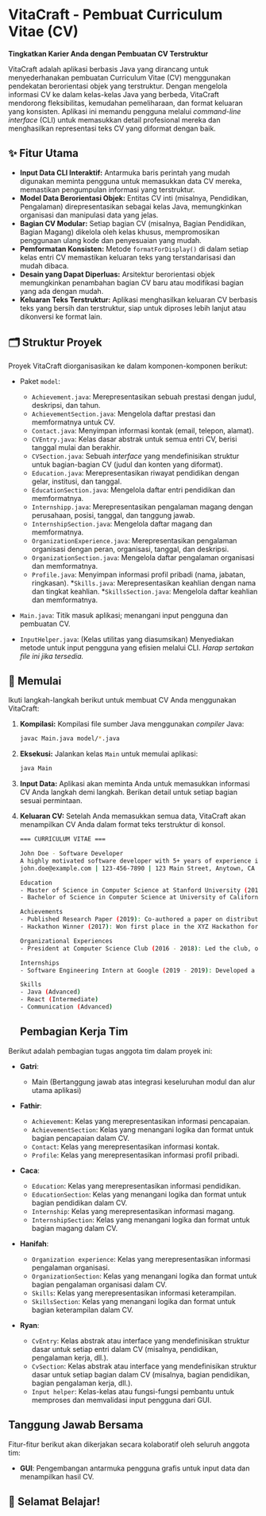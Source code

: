 
# VitaCraft - Pembuat Curriculum Vitae (CV)

**Tingkatkan Karier Anda dengan Pembuatan CV Terstruktur**

VitaCraft adalah aplikasi berbasis Java yang dirancang untuk menyederhanakan pembuatan Curriculum Vitae (CV) menggunakan pendekatan berorientasi objek yang terstruktur. Dengan mengelola informasi CV ke dalam kelas-kelas Java yang berbeda, VitaCraft mendorong fleksibilitas, kemudahan pemeliharaan, dan format keluaran yang konsisten. Aplikasi ini memandu pengguna melalui *command-line interface* (CLI) untuk memasukkan detail profesional mereka dan menghasilkan representasi teks CV yang diformat dengan baik.

## ✨ Fitur Utama

* **Input Data CLI Interaktif:** Antarmuka baris perintah yang mudah digunakan meminta pengguna untuk memasukkan data CV mereka, memastikan pengumpulan informasi yang terstruktur.
* **Model Data Berorientasi Objek:** Entitas CV inti (misalnya, Pendidikan, Pengalaman) direpresentasikan sebagai kelas Java, memungkinkan organisasi dan manipulasi data yang jelas.
* **Bagian CV Modular:** Setiap bagian CV (misalnya, Bagian Pendidikan, Bagian Magang) dikelola oleh kelas khusus, mempromosikan penggunaan ulang kode dan penyesuaian yang mudah.
* **Pemformatan Konsisten:** Metode `formatForDisplay()` di dalam setiap kelas entri CV memastikan keluaran teks yang terstandarisasi dan mudah dibaca.
* **Desain yang Dapat Diperluas:** Arsitektur berorientasi objek memungkinkan penambahan bagian CV baru atau modifikasi bagian yang ada dengan mudah.
* **Keluaran Teks Terstruktur:** Aplikasi menghasilkan keluaran CV berbasis teks yang bersih dan terstruktur, siap untuk diproses lebih lanjut atau dikonversi ke format lain.

## 🗂️ Struktur Proyek

Proyek VitaCraft diorganisasikan ke dalam komponen-komponen berikut:

* Paket `model`:
    * `Achievement.java`: Merepresentasikan sebuah prestasi dengan judul, deskripsi, dan tahun.
    * `AchievementSection.java`: Mengelola daftar prestasi dan memformatnya untuk CV.
    * `Contact.java`: Menyimpan informasi kontak (email, telepon, alamat).
    * `CVEntry.java`: Kelas dasar abstrak untuk semua entri CV, berisi tanggal mulai dan berakhir.
    * `CVSection.java`: Sebuah *interface* yang mendefinisikan struktur untuk bagian-bagian CV (judul dan konten yang diformat).
    * `Education.java`: Merepresentasikan riwayat pendidikan dengan gelar, institusi, dan tanggal.
    * `EducationSection.java`: Mengelola daftar entri pendidikan dan memformatnya.
    * `Internshipp.java`: Merepresentasikan pengalaman magang dengan perusahaan, posisi, tanggal, dan tanggung jawab.
    * `InternshipSection.java`: Mengelola daftar magang dan memformatnya.
    * `OrganizationExperience.java`: Merepresentasikan pengalaman organisasi dengan peran, organisasi, tanggal, dan deskripsi.
    * `OrganizationSection.java`: Mengelola daftar pengalaman organisasi dan memformatnya.
    * `Profile.java`: Menyimpan informasi profil pribadi (nama, jabatan, ringkasan).
    *`Skills.java`: Merepresentasikan keahlian dengan nama dan tingkat keahlian.
    *`SkillsSection.java`: Mengelola daftar keahlian dan memformatnya.



* `Main.java`: Titik masuk aplikasi; menangani input pengguna dan pembuatan CV.
* `InputHelper.java`: (Kelas utilitas yang diasumsikan) Menyediakan metode untuk input pengguna yang efisien melalui CLI. *Harap sertakan file ini jika tersedia.*

## 🚀 Memulai

Ikuti langkah-langkah berikut untuk membuat CV Anda menggunakan VitaCraft:

1.  **Kompilasi:** Kompilasi file sumber Java menggunakan *compiler* Java:

    ```bash
    javac Main.java model/*.java
    ```

2.  **Eksekusi:** Jalankan kelas `Main` untuk memulai aplikasi:

    ```bash
    java Main
    ```

3.  **Input Data:** Aplikasi akan meminta Anda untuk memasukkan informasi CV Anda langkah demi langkah. Berikan detail untuk setiap bagian sesuai permintaan.

4.  **Keluaran CV:** Setelah Anda memasukkan semua data, VitaCraft akan menampilkan CV Anda dalam format teks terstruktur di konsol.

    ```bash
    === CURRICULUM VITAE ===

    John Doe - Software Developer
    A highly motivated software developer with 5+ years of experience in Java and web technologies.
    john.doe@example.com | 123-456-7890 | 123 Main Street, Anytown, CA

    Education
    - Master of Science in Computer Science at Stanford University (2018 - 2020)
    - Bachelor of Science in Computer Science at University of California, Berkeley (2014 - 2018)

    Achievements
    - Published Research Paper (2019): Co-authored a paper on distributed systems in a top-tier conference.
    - Hackathon Winner (2017): Won first place in the XYZ Hackathon for developing an innovative mobile application.

    Organizational Experiences
    - President at Computer Science Club (2016 - 2018): Led the club, organized workshops, and mentored students.

    Internships
    - Software Engineering Intern at Google (2019 - 2019): Developed a new feature for Google Maps using Java and React.

    Skills
    - Java (Advanced)
    - React (Intermediate)
    - Communication (Advanced)
    ```
    ## Pembagian Kerja Tim

Berikut adalah pembagian tugas anggota tim dalam proyek ini:

* **Gatri**:
    * Main (Bertanggung jawab atas integrasi keseluruhan modul dan alur utama aplikasi)

* **Fathir**:
    * `Achievement`: Kelas yang merepresentasikan informasi pencapaian.
    * `AchievementSection`: Kelas yang menangani logika dan format untuk bagian pencapaian dalam CV.
    * `Contact`: Kelas yang merepresentasikan informasi kontak.
    * `Profile`: Kelas yang merepresentasikan informasi profil pribadi.

* **Caca**:
    * `Education`: Kelas yang merepresentasikan informasi pendidikan.
    * `EducationSection`: Kelas yang menangani logika dan format untuk bagian pendidikan dalam CV.
    * `Internship`: Kelas yang merepresentasikan informasi magang.
    * `InternshipSection`: Kelas yang menangani logika dan format untuk bagian magang dalam CV.

* **Hanifah**:
    * `Organization experience`: Kelas yang merepresentasikan informasi pengalaman organisasi.
    * `OrganizationSection`: Kelas yang menangani logika dan format untuk bagian pengalaman organisasi dalam CV.
    * `Skills`: Kelas yang merepresentasikan informasi keterampilan.
    * `SkillsSection`: Kelas yang menangani logika dan format untuk bagian keterampilan dalam CV.

* **Ryan**:
    * `CvEntry`: Kelas abstrak atau interface yang mendefinisikan struktur dasar untuk setiap entri dalam CV (misalnya, pendidikan, pengalaman kerja, dll.).
    * `CvSection`: Kelas abstrak atau interface yang mendefinisikan struktur dasar untuk setiap bagian dalam CV (misalnya, bagian pendidikan, bagian pengalaman kerja, dll.).
    * `Input helper`: Kelas-kelas atau fungsi-fungsi pembantu untuk memproses dan memvalidasi input pengguna dari GUI.

## Tanggung Jawab Bersama

Fitur-fitur berikut akan dikerjakan secara kolaboratif oleh seluruh anggota tim:

* **GUI**: Pengembangan antarmuka pengguna grafis untuk input data dan menampilkan hasil CV.




## 🎉 Selamat Belajar!


